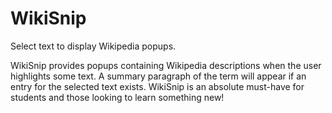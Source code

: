 # WikiSnip

Select text to display Wikipedia popups.

WikiSnip provides popups containing Wikipedia descriptions when the user highlights some text. A summary paragraph of the term will appear if an entry for the selected text exists. WikiSnip is an absolute must-have for students and those looking to learn something new!
